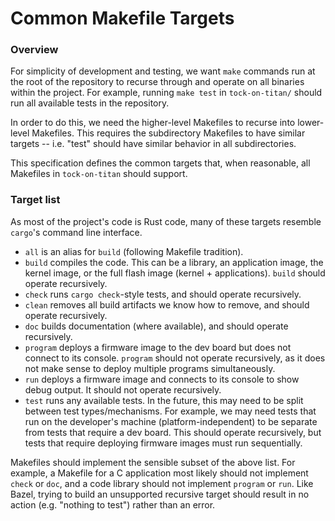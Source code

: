 Common Makefile Targets
=======================

### Overview

For simplicity of development and testing, we want `make` commands run at the
root of the repository to recurse through and operate on all binaries within the
project. For example, running `make test` in `tock-on-titan/` should run all
available tests in the repository.

In order to do this, we need the higher-level Makefiles to recurse into
lower-level Makefiles. This requires the subdirectory Makefiles to have
similar targets -- i.e. "test" should have similar behavior in all
subdirectories.

This specification defines the common targets that, when reasonable, all
Makefiles in `tock-on-titan` should support.

### Target list

As most of the project's code is Rust code, many of these targets resemble
`cargo`'s command line interface.

* `all` is an alias for `build` (following Makefile tradition).
* `build` compiles the code. This can be a library, an application image, the
  kernel image, or the full flash image (kernel + applications). `build` should
  operate recursively.
* `check` runs `cargo check`-style tests, and should operate recursively.
* `clean` removes all build artifacts we know how to remove, and should operate
  recursively.
* `doc` builds documentation (where available), and should operate recursively.
* `program` deploys a firmware image to the dev board but does not connect to
  its console. `program` should not operate recursively, as it does not make
  sense to deploy multiple programs simultaneously.
* `run` deploys a firmware image and connects to its console to show debug
  output. It should not operate recursively.
* `test` runs any available tests. In the future, this may need to be split
  between test types/mechanisms. For example, we may need tests that run on the
  developer's machine (platform-independent) to be separate from tests that
  require a dev board. This should operate recursively, but tests that require
  deploying firmware images must run sequentially.

Makefiles should implement the sensible subset of the above list. For example, a
Makefile for a C application most likely should not implement `check` or `doc`,
and a code library should not implement `program` or `run`. Like Bazel, trying
to build an unsupported recursive target should result in no action (e.g.
"nothing to test") rather than an error.
